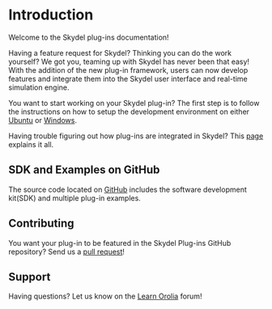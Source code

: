 # Introduction

Welcome to the Skydel plug-ins documentation!

Having a feature request for Skydel? Thinking you can do the work yourself? We got you, teaming up with Skydel has never been that easy! With the addition of the new plug-in framework, users can now develop features and integrate them into the Skydel user interface and real-time simulation engine.

You want to start working on your Skydel plug-in? The first step is to follow the instructions on how to setup the development environment on either [Ubuntu](development-environment/ubuntu-18.md) or [Windows](development-environment/windows-10.md).

Having trouble figuring out how plug-ins are integrated in Skydel? This [page ](plug-ins-in-skydel/using-plugins.md)explains it all.

## SDK and Examples on GitHub

The source code located on [GitHub](https://github.com/learn-orolia/skydel-plug-ins) includes the software development kit\(SDK\) and multiple plug-in examples.

## Contributing

You want your plug-in to be featured in the Skydel Plug-ins GitHub repository? Send us a [pull request](https://github.com/learn-orolia/skydel-plug-ins)! 

## Support

Having questions? Let us know on the [Learn Orolia](https://learn.orolia.com/) forum!

